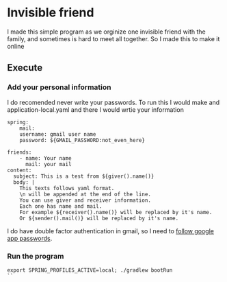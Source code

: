 # Invisible friend

I made this simple program as we orginize one invisible friend with the family, and sometimes is hard to meet all together. So I made this to make it online

## Execute

### Add your personal information

I do recomended never write your passwords. To run this I would make and application-local.yaml and there I would wrtie your information

```
spring:
    mail:
    username: gmail user name
    password: ${GMAIL_PASSWORD:not_even_here}

friends:
    - name: Your name
      mail: your mail
content:
  subject: This is a test from ${giver().name()}
  body: |
    This texts follows yaml format. 
    \n will be appended at the end of the line.
    You can use giver and receiver information. 
    Each one has name and mail.
    For example ${receiver().name()} will be replaced by it's name.
    Or ${sender().mail()} will be replaced by it's name.
```

I do have double factor authentication in gmail, so I need to [follow google app passwords](https://support.google.com/accounts/answer/185833?hl=en).

### Run the program

```
export SPRING_PROFILES_ACTIVE=local; ./gradlew bootRun
``
